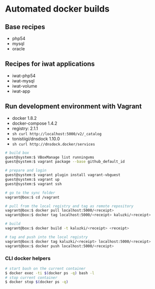 # Automated docker builds

 
## Base recipes

 * php54
 * mysql
 * oracle

## Recipes for iwat applications

 * iwat-php54
 * iwat-mysql
 * iwat-volume
 * iwat-app

## Run development environment with Vagrant

 * docker 1.8.2
 * docker-compose 1.4.2
 * registry: 2.1.1
  * ```sh curl http://localhost:5000/v2/_catalog```
 * tonistiigi/dnsdock 1.10.0
  * ```sh curl http://dnsdock.docker/services```

```sh
# build box
guest@system:$ VBoxManage list runningvms
guest@system:$ vagrant package --base github_default_id

# prepare and login
guest@system:$ vagrant plugin install vagrant-vbguest
guest@system:$ vagrant up
guest@system:$ vagrant ssh

# go to the sync folder
vagrant@box:$ cd /vagrant

# pull from the local registry and tag as remote repository
vagrant@box:$ docker pull localhost:5000/<receipt>
vagrant@box:$ docker tag localhost:5000/<receipt> kaluzki/<receipt>

# build
vagrant@box:$ docker build -t kaluzki/<receipt> <receipt>

# tag and push into the local registry
vagrant@box:$ docker tag kaluzki/<receipt> localhost:5000/<receipt>
vagrant@box:$ docker push localhost:5000/<receipt>
```

### CLI docker helpers

```sh
# start bash on the current container 
$ docker exec -ti $(docker ps -q) bash -l
# stop current container
$ docker stop $(docker ps -q)
```